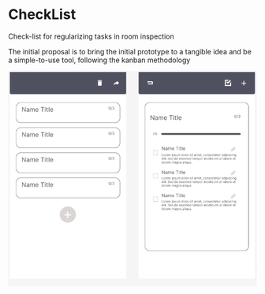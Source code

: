 # CheckList
Check-list for regularizing tasks in room inspection

The initial proposal is to bring the initial prototype to a tangible idea and be a simple-to-use tool, following the kanban methodology

<img src="/assets/img/Exp.png">
